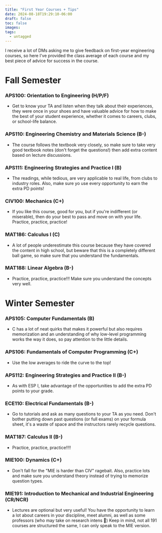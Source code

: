 ```yaml
---
title: "First Year Courses + Tips"
date: 2024-08-18T19:29:10-06:00
draft: false
toc: false
images:
tags: 
  - untagged
---
```

I receive a lot of DMs asking me to give feedback on first-year engineering courses, so here I've provided the class average of each course and my best piece of advice for success in the course.

# Fall Semester

### APS100: Orientation to Engineering (H/P/F)
- Get to know your TA and listen when they talk about their experiences, they were once in your shoes and have valuable advice for how to make the best of your student experience, whether it comes to careers, clubs, or school-life balance.

### APS110: Engineering Chemistry and Materials Science (B-)
- The course follows the textbook very closely, so make sure to take very good textbook notes (don't forget the questions!) then add extra content based on lecture discussions.


### APS111: Engineering Strategies and Practice I (B)
- The readings, while tedious, are very applicable to real life, from clubs to industry roles. Also, make sure yo use every opportunity to earn the extra PD points!

### CIV100: Mechanics (C+)
- If you like this course, good for you, but if you're indifferent (or miserable), then do your best to pass and move on with your life. Practice, practice, practice!

### MAT186: Calculus I (C)
- A lot of people underestimate this course because they have covered the content in high school, but beware that this is a completely different ball game, so make sure that you understand the fundamentals.

### MAT188: Linear Algebra (B-)
- Practice, practice, practice!!! Make sure you understand the concepts very well. 

# Winter Semester

### APS105: Computer Fundamentals (B)
- C has a lot of neat quirks that makes it powerful but also requires memorization and an understanding of why low-level programming works the way it does, so pay attention to the little details.

### APS106: Fundamentals of Computer Programming (C+)
- Use the low averages to ride the curve to the top! 

### APS112: Engineering Strategies and Practice II (B-)
- As with ESP I, take advantage of the opportunities to add the extra PD points to your grade.

### ECE110: Electrical Fundamentals (B-)
- Go to tutorials and ask as many questions to your TA as you need. Don't bother putting down past questions (or full exams) on your formula sheet, it's a waste of space and the instructors rarely recycle questions.

### MAT187: Calculus II (B-)
- Practice, practice, practice!!!!

### MIE100: Dynamics (C+)
- Don't fall for the "MIE is harder than CIV" ragebait. Also, practice lots and make sure you understand theory instead of trying to memorize question types.

### MIE191: Introduction to Mechanical and Industrial Engineering (CR/NCR)
- Lectures are optional but very useful! You have the opportunity to learn a lot about careers in your discipline, meet alumni, as well as some professors (who may take on research intens :eyes:) Keep in mind, not all 191 courses are structured the same, I can only speak to the MIE version.
